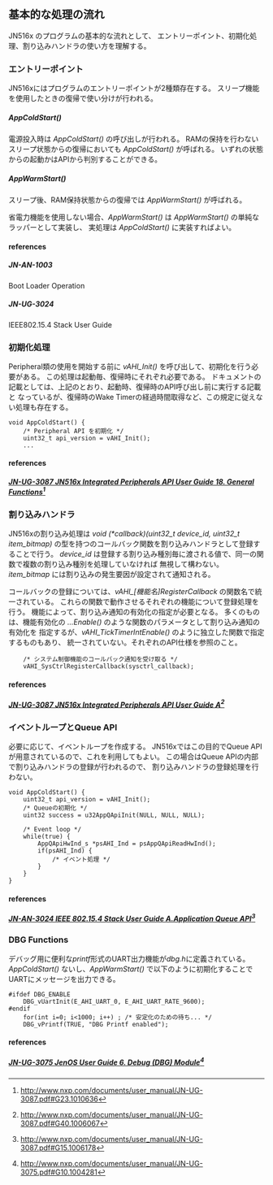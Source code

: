 基本的な処理の流れ
------------------

JN516x のプログラムの基本的な流れとして、
エントリーポイント、初期化処理、割り込みハンドラの使い方を理解する。


### エントリーポイント

JN516xにはプログラムのエントリーポイントが2種類存在する。
スリープ機能を使用したときの復帰で使い分けが行われる。

##### AppColdStart()

  電源投入時は *AppColdStart()* の呼び出しが行われる。
  RAMの保持を行わないスリープ状態からの復帰においても *AppColdStart()* が呼ばれる。
  いずれの状態からの起動かはAPIから判別することができる。

##### AppWarmStart()

  スリープ後、RAM保持状態からの復帰では *AppWarmStart()* が呼ばれる。


省電力機能を使用しない場合、*AppWarmStart()* は
*AppWarmStart()* の単純なラッパーとして実装し、
実処理は *AppColdStart()* に実装すればよい。

#### references

##### JN-AN-1003
Boot Loader Operation
##### JN-UG-3024
IEEE802.15.4 Stack User Guide

### 初期化処理

Peripheral類の使用を開始する前に *vAHI_Init()* を呼び出して、初期化を行う必要がある。
この処理は起動毎、復帰時にそれぞれ必要である。
ドキュメントの記載としては、上記のとおり、起動時、復帰時のAPI呼び出し前に実行する記載と
なっているが、復帰時のWake Timerの経過時間取得など、この規定に従えない処理も存在する。

```
void AppColdStart() {
	/* Peripheral API を初期化 */
	uint32_t api_version = vAHI_Init();
	...
```

#### references

##### [JN-UG-3087 JN516x Integrated Peripherals API User Guide 18. General Functions](http://www.nxp.com/documents/user_manual/JN-UG-3087.pdf#G23.1010636)[^1]
[^1]: <http://www.nxp.com/documents/user_manual/JN-UG-3087.pdf#G23.1010636>

### 割り込みハンドラ

JN516xの割り込み処理は
*void (\*callback)(uint32\_t device\_id, uint32\_t item\_bitmap)*
の型を持つのコールバック関数を割り込みハンドラとして登録することで行う。
*device\_id* は登録する割り込み種別毎に渡される値で、同一の関数で複数の割り込み種別を処理していなければ
無視して構わない。*item\_bitmap* には割り込みの発生要因が設定されて通知される。

コールバックの登録については、*vAHI_[機能名]RegisterCallback* の関数名で統一されている。
これらの関数で動作させるそれぞれの機能について登録処理を行う。
機能によって、割り込み通知の有効化の指定が必要となる。
多くのものは、機能有効化の *...Enable()* のような関数のパラメータとして割り込み通知の有効化を
指定するが、*vAHI\_TickTimerIntEnable()* のように独立した関数で指定するものもあり、
統一されていない。それぞれのAPI仕様を参照のこと。

```
	/* システム制御機能のコールバック通知を受け取る */
	vAHI_SysCtrlRegisterCallback(sysctrl_callback);
```

#### references

##### [JN-UG-3087 JN516x Integrated Peripherals API User Guide A](http://www.nxp.com/documents/user_manual/JN-UG-3087.pdf#G40.1006067)[^2]

[^2]: <http://www.nxp.com/documents/user_manual/JN-UG-3087.pdf#G40.1006067>



### イベントループとQueue API

必要に応じて、イベントループを作成する。
JN516xではこの目的でQueue APIが用意されているので、これを利用してもよい。
この場合はQueue APIの内部で割り込みハンドラの登録が行われるので、
割り込みハンドラの登録処理を行わない。

```
void AppColdStart() {
	uint32_t api_version = vAHI_Init();
	/* Queueの初期化 */
	uint32 success = u32AppQApiInit(NULL, NULL, NULL);

	/* Event loop */
	while(true) {
		AppQApiHwInd_s *psAHI_Ind = psAppQApiReadHwInd();
		if(psAHI_Ind) {
			/* イベント処理 */
		}
	}
}
```

#### references

##### [JN-AN-3024 IEEE 802.15.4 Stack User Guide A.Application Queue API](http://www.nxp.com/documents/user_manual/JN-UG-3024.pdf#G15.1006178)[^3]
[^3]: <http://www.nxp.com/documents/user_manual/JN-UG-3087.pdf#G15.1006178>

### DBG Functions

デバッグ用に便利な*printf*形式のUART出力機能が*dbg.h*に定義されている。
*AppColdStart()* ないし、*AppWarmStart()* で以下のように初期化することで
UARTにメッセージを出力できる。

```
#ifdef DBG_ENABLE
	DBG_vUartInit(E_AHI_UART_0, E_AHI_UART_RATE_9600);
#endif
	for(int i=0; i<1000; i++) ; /* 安定化のための待ち... */
	DBG_vPrintf(TRUE, "DBG Printf enabled");
```

#### references

##### [JN-UG-3075 JenOS User Guide 6. Debug (DBG) Module](http://www.nxp.com/documents/user_manual/JN-UG-3075.pdf#G10.1004281)[^4]
[^4]: <http://www.nxp.com/documents/user_manual/JN-UG-3075.pdf#G10.1004281>
